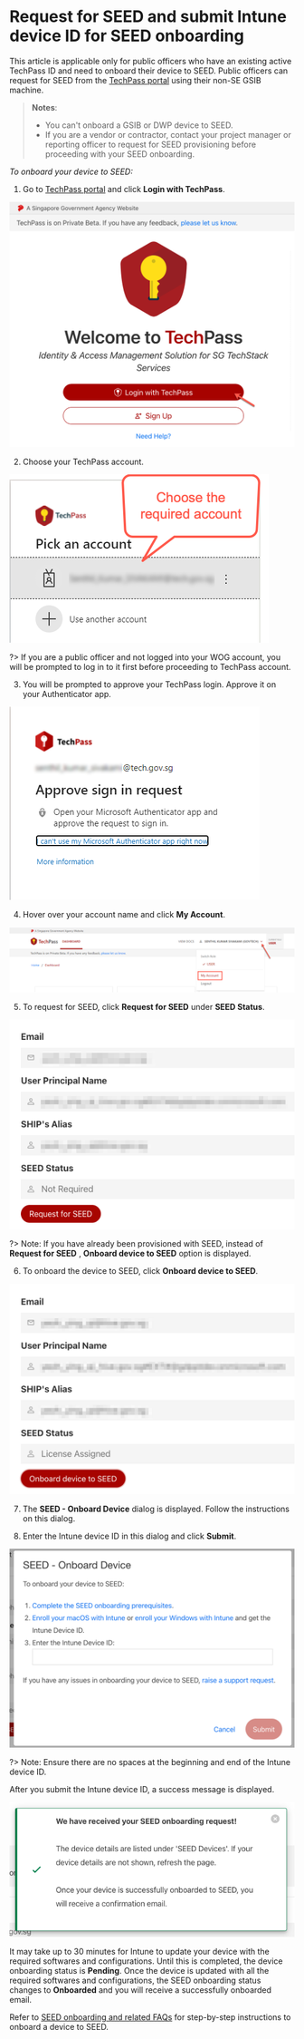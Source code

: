 # Request for SEED and submit Intune device ID for SEED onboarding

This article is applicable only for public officers who have an existing active TechPass ID and need to onboard their device to SEED. Public officers can request for SEED from the [TechPass portal](https://portal.techpass.gov.sg/public/home) using their non-SE GSIB machine.

>**Notes**:
>- You can't onboard a GSIB or DWP device to SEED.
>- If you are a vendor or contractor, contact your project manager or reporting officer to request for SEED provisioning before proceeding with your SEED onboarding.


_To onboard your device to SEED:_

1. Go to [TechPass portal](https://portal.techpass.gov.sg) and click **Login with TechPass**.

<kbd>![log in](assets/images/onboarding/po-non-se/log-in-with-techpass.png ':size=90%')</kbd>

2. Choose your TechPass account.

<kbd>![choose-account](assets/images/onboarding/po-non-se/choose-account.png)</kbd>

?> If you are a public officer and not logged into your WOG account, you will be prompted to log in to it first before proceeding to TechPass account.

3. You will be prompted to approve your TechPass login. Approve it on your Authenticator app.

<kbd>![approve-signin](assets/images/onboarding/po-non-se/approve-sign-in.png)</kbd>

4. Hover over your account name and click **My Account**.

<kbd>![view-account](assets/images/onboarding/po-non-se/view-account-or-profile.png)</kbd>

5. To request for SEED, click **Request for SEED** under **SEED Status**.

<kbd>![request-for-seed](assets/images/seed/request-for-seed.png)</kbd>

?> Note:  If you have already been provisioned with SEED, instead of **Request for SEED** , **Onboard device to SEED** option is displayed.

6. To onboard the device to SEED, click **Onboard device to SEED**.

<kbd>![onboard-device-to-seed](assets/images/seed/licence-assigned-onboard-device.png)</kbd>  

7. The **SEED - Onboard Device** dialog is displayed. Follow the instructions on this dialog.

8. Enter the Intune device ID in this dialog and click **Submit**.

<kbd>![instructions-to-onboard-device-to-seed](assets/images/seed/onboard-device.png)</kbd>

?> Note: Ensure there are no spaces at the beginning and end of the Intune device ID.

After you submit the Intune device ID, a success message is displayed.

<kbd>![onboard-device-success](assets/images/seed/onboard-device-success.png)</kbd>

 It may take up to 30 minutes for Intune to update your device with the required softwares and configurations. Until this is completed, the device onboarding status is **Pending**. Once the device is updated with all the required softwares and configurations, the SEED onboarding status changes to **Onboarded** and you will receive a successfully onboarded email.


Refer to [SEED onboarding and related FAQs](https://docs.developer.tech.gov.sg/docs/security-suite-for-engineering-endpoint-devices) for step-by-step instructions to onboard a device to SEED.
